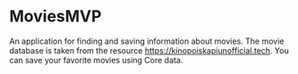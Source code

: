 # MoviesMVP
An application for finding and saving information about movies. The movie database is taken from the resource https://kinopoiskapiunofficial.tech. You can save your favorite movies using Core data.

